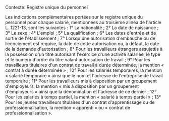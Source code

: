 Contexte: Registre unique du personnel

Les indications complémentaires portées sur le registre unique du personnel pour chaque salarié, mentionnées au troisième alinéa de l'article L. 1221-13, sont les suivantes : 1° La nationalité ; 2° La date de naissance ; 3° Le sexe ; 4° L'emploi ; 5° La qualification ; 6° Les dates d'entrée et de sortie de l'établissement ; 7° Lorsqu'une autorisation d'embauche ou de licenciement est requise, la date de cette autorisation ou, à défaut, la date de la demande d'autorisation ; 8° Pour les travailleurs étrangers assujettis à la possession d'un titre autorisant l'exercice d'une activité salariée, le type et le numéro d'ordre du titre valant autorisation de travail ; 9° Pour les travailleurs titulaires d'un contrat de travail à durée déterminée, la mention « contrat à durée déterminée » ; 10° Pour les salariés temporaires, la mention « salarié temporaire » ainsi que le nom et l'adresse de l'entreprise de travail temporaire ; 11° Pour les travailleurs mis à disposition par un groupement d'employeurs, la mention « mis à disposition par un groupement d'employeurs » ainsi que la dénomination et l'adresse de ce dernier ; 12° Pour les salariés à temps partiel, la mention « salarié à temps partiel » ; 13° Pour les jeunes travailleurs titulaires d'un contrat d'apprentissage ou de professionnalisation, la mention « apprenti » ou « contrat de professionnalisation ».